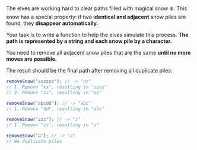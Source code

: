 The elves are working hard to clear paths filled with magical snow ❄️. This snow
has a special property: if two **identical and adjacent** snow piles are found,
they **disappear automatically.**

Your task is to write a function to help the elves simulate this process. **The
path is represented by a string and each snow pile by a character.**

You need to remove all adjacent snow piles that are the same **until no more
moves are possible.**

The result should be the final path after removing all duplicate piles:

```javascript
removeSnow("zxxzoz"); // -> "oz"
// 1. Remove "xx", resulting in "zzoz"
// 2. Remove "zz", resulting in "oz"

removeSnow("abcdd"); // -> "abc"
// 1. Remove "dd", resulting in "abc"

removeSnow("zzz"); // -> "z"
// 1. Remove "zz", resulting in "z"

removeSnow("a"); // -> "a"
// No duplicate piles
```
